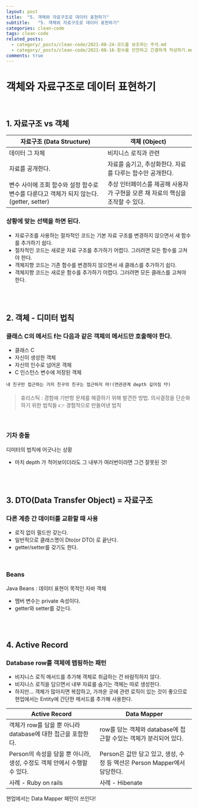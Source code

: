 ```yaml
---
layout: post
title:  "5. 객체와 자료구조로 데이터 표현하기"
subtitle:   "5. 객체와 자료구조로 데이터 표현하기"
categories: clean-code
tags: clean-code
related_posts:
  - category/_posts/clean-code/2021-08-24-코드를 보조하는 주석.md
  - category/_posts/clean-code/2021-08-16-함수를 안전하고 간결하게 작성하기.md
comments: true
---
```

# 객체와 자료구조로 데이터 표현하기
<br>

## 1. 자료구조 vs 객체
|자료구조 (Data Structure)|객체 (Object)|
|---|---|
|데이터 그 자체|비지니스 로직과 관련|
|자료를 공개한다.|자료를 숨기고, 추상화한다. 자료를 다루는 함수만 공개한다.|
|변수 사이에 조회 함수와 설정 함수로 변수를 다룬다고 객체가 되지 않는다.(getter, setter)|추상 인터페이스를 제공해 사용자가 구현을 모른 채 자료의 핵심을 조작할 수 있다.|

### 상황에 맞는 선택을 하면 된다.
- 자료구조를 사용하는 절차적인 코드는 기본 자료 구조를 변경하지 않으면서 새 함수를 추가하기 쉽다.
- 절차적인 코드는 새로운 자료 구조를 추가하기 어렵다. 그러려면 모든 함수를 고쳐야 한다.
- 객체지향 코드는 기존 함수를 변경하지 않으면서 새 클래스를 추가하기 쉽다.
- 객체지향 코드는 새로운 함수를 추가하기 어렵다. 그러려면 모든 클래스를 고쳐야 한다.


<br><br>

## 2. 객체 - 디미터 법칙
### 클래스 C의 메서드 f는 다음과 같은 객체의 메서드만 호출해야 한다.

- 클래스 C
- 자신이 생성한 객체
- 자신의 인수로 넘어온 객체
- C 인스턴스 변수에 저장된 객체

`내 친구만 접근하는 거지 친구의 친구는 접근하지 마!(연관관계 depth 깊어짐 👎)`


> 휴리스틱 : 경험에 기반항 문제를 해결하기 위해 발견한 방법. 의사결정을 단순화하기 위한 법칙들 👉 경험적으로 만들어낸 법칙

<br>

### 기차 충돌
디미터의 법칙에 어긋나는 상황
- 마치 depth 가  적어보이더라도 그 내부가 여러번이라면 그건 잘못된 것!

<br><br>

## 3. DTO(Data Transfer Object) = 자료구조
### 다른 계층 간 데이터를 교환할 때 사용
- 로직 없이 필드만 갖는다.
- 일반적으로 클래스명이 Dto(or DTO) 로 끝난다.
- getter/setter를 갖기도 한다.

<br>

### Beans
Java Beans : 데이터 표현이 목적인 자바 객체
- 멤버 변수는 private 속성이다.
- getter와 setter를 갖는다.

<br><br>

## 4. Active Record
### Database row를 객체에 맵핑하는 패턴
- 비지니스 로직 메서드를 추가해 객체로 취급하는 건 바람직하지 않다.
- 비지니스 로직을 담으면서 내부 자료를 숨기는 객체는 따로 생성한다.
- 하지만... 객체가 많아지면 복잡하고, 가까운 곳에 관련 로직이 있는 것이 좋으므로 현업에서는 Entity에 간단한 메서드를 추가해 사용한다.


|Active Record|Data Mapper|
|------|---|
|객체가 row를 담을 뿐 아니라 database에 대한 접근을 포함한다.|row를 담는 객체와 database에 접근할 수있는 객체가 분리되어 있다.|
|Person의 속성을 담을 뿐 아니라, 생성, 수정도 객체 안에서 수행할 수 있다.|Person은 값만 담고 있고, 생성, 수정 등 액션은 Person Mapper에서 담당한다.|
|사례 - Ruby on rails|사례 - Hibenate|

현업에서는 Data Mapper 패턴이 쓰인다!
